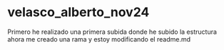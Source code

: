 # velasco_alberto_nov24
Primero he realizado una primera subida donde he subido la estructura
ahora me creado una rama y estoy modificando el readme.md